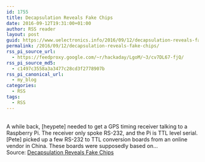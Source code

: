 ```yaml
---
id: 1755
title: Decapsulation Reveals Fake Chips
date: 2016-09-12T19:31:00+01:00
author: RSS reader
layout: post
guid: https://www.uelectronics.info/2016/09/12/decapsulation-reveals-fake-chips/
permalink: /2016/09/12/decapsulation-reveals-fake-chips/
rss_pi_source_url:
  - https://feedproxy.google.com/~r/hackaday/LgoM/~3/cv7DL67-fjQ/
rss_pi_source_md5:
  - c1497c3558a3a3477c28cd3f2778907b
rss_pi_canonical_url:
  - my_blog
categories:
  - RSS
tags:
  - RSS
---
```

&#013;  
A while back, [heypete] needed to get a GPS timing receiver talking to a Raspberry Pi. The receiver only spoke RS-232, and the Pi is TTL level serial. [Pete] picked up a few RS-232 to TTL conversion boards from an online vendor in China. These boards were supposedly based on…&#013;  
Source: <a href="https://feedproxy.google.com/~r/hackaday/LgoM/~3/cv7DL67-fjQ/" target="_blank">Decapsulation Reveals Fake Chips</a>